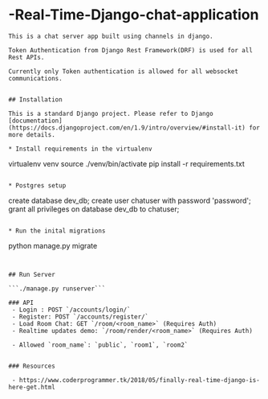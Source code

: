 # -Real-Time-Django-chat-application

```
This is a chat server app built using channels in django.

Token Authentication from Django Rest Framework(DRF) is used for all Rest APIs.

Currently only Token authentication is allowed for all websocket communications.


## Installation

This is a standard Django project. Please refer to Django [documentation](https://docs.djangoproject.com/en/1.9/intro/overview/#install-it) for more details.

* Install requirements in the virtualenv

```
virtualenv venv
source ./venv/bin/activate
pip install -r requirements.txt
```

* Postgres setup

```
create database dev_db;
create user chatuser with password 'password';
grant all privileges on database dev_db to chatuser;
```

* Run the inital migrations

```
python manage.py migrate
```


## Run Server

```./manage.py runserver```

### API
 - Login : POST `/accounts/login/`
 - Register: POST `/accounts/register/`
 - Load Room Chat: GET `/room/<room_name>` (Requires Auth)
 - Realtime updates demo: `/room/render/<room_name>` (Requires Auth)

 - Allowed `room_name`: `public`, `room1`, `room2`


### Resources

 - https://www.coderprogrammer.tk/2018/05/finally-real-time-django-is-here-get.html
